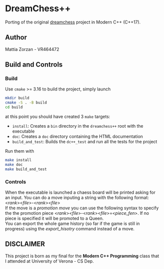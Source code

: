 # DreamChess++
Porting of the original [dreamchess](https://github.com/dreamchess/dreamchess) project in Modern C++ (C++17).

## Author
Mattia Zorzan - VR464472

## Build and Controls
### Build
Use `cmake` >= 3.16 to build the project, simply launch
```bash
mkdir build
cmake -S . -B build
cd build
```

at this point you should have created 3 `make` targets:
* `install`: Creates a `bin` directory in the `dreamchess++` root with the executable
* `doc`: Creates a `doc` directory containing the HTML documentation
* `build_and_test`: Builds the `dc++_test` and run all the tests for the project

Run them with
```bash
make install
make doc
make build_and_test
```
### Controls
When the executable is launched a chaess board will be printed asking for an input. You can do a move inputing a string with the following format: <*rank*><*file*>-<*rank*><*file*><br>
If the move is a *promotion move* you can use the following syntax to specify the the promotion piece <*rank*><*file*>-<*rank*><*file*>=<*piece_fen*>. If no piece is specified it will be promoted to a Queen.<br>
You can export the whole game history (so far if the game is still in progress) using the *export_hisotry* command instead of a move. 

## DISCLAIMER
This project is born as my final for the **Modern C++ Programming** class that I attended at University of Verona - CS Dep.
